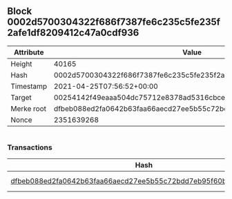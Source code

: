 ## Block 0002d5700304322f686f7387fe6c235c5fe235f2afe1df8209412c47a0cdf936

Attribute | Value
--- | ---
Height | 40165
Hash | 0002d5700304322f686f7387fe6c235c5fe235f2afe1df8209412c47a0cdf936
Timestamp | 2021-04-25T07:56:52+00:00
Target | 00254142f49eaaa504dc75712e8378ad5316cbcead634704b3734b6271167cc4
Merke root | dfbeb088ed2fa0642b63faa66aecd27ee5b55c72bdd7eb95f60b49a5af600583
Nonce | 2351639268

```

```

### Transactions

Hash | Amount
--- | ---
[dfbeb088ed2fa0642b63faa66aecd27ee5b55c72bdd7eb95f60b49a5af600583](dfbeb088ed2fa0642b63faa66aecd27ee5b55c72bdd7eb95f60b49a5af600583.md) | 10.00000000 SKEPTI 
